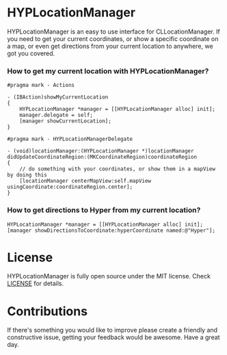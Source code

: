HYPLocationManager
==================

HYPLocationManager is an easy to use interface for CLLocationManager. If you need to get your current coordinates, or show a specific coordinate on a map, or even get directions from your current location to anywhere, we got you covered.

### How to get my current location with **HYPLocationManager**?

``` objc
#pragma mark - Actions

- (IBAction)showMyCurrentLocation
{
    HYPLocationManager *manager = [[HYPLocationManager alloc] init];
    manager.delegate = self;
    [manager showCurrentLocation];
}

#pragma mark - HYPLocationManagerDelegate

- (void)locationManager:(HYPLocationManager *)locationManager 
didUpdateCoordinateRegion:(MKCoordinateRegion)coordinateRegion
{
    // do something with your coordinates, or show them in a mapView by doing this
    [locationManager centerMapView:self.mapView usingCoordinate:coordinateRegion.center];
}
```

### How to get directions to Hyper from my current location?

``` objc
HYPLocationManager *manager = [[HYPLocationManager alloc] init];
[manager showDirectionsToCoordinate:hyperCoordinate named:@"Hyper"];
```

License
=======

HYPLocationManager is fully open source under the MIT license. Check [LICENSE](https://github.com/hyperoslo/HYPLocationManager/blob/master/LICENSE.md) for details.

Contributions
=============

If there's something you would like to improve please create a friendly and constructive issue, getting your feedback would be awesome. Have a great day.

